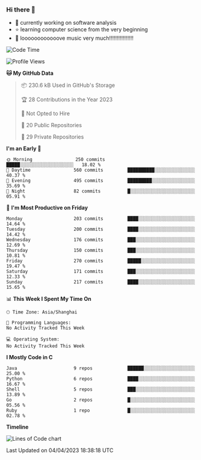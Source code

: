 ### Hi there 👋

<!--
**rbamb/rbamb** is a ✨ _special_ ✨ repository because its `README.md` (this file) appears on your GitHub profile.

Here are some ideas to get you started:

- 🔭 I’m currently working on ...
- 🌱 I’m currently learning ...
- 👯 I’m looking to collaborate on ...
- 🤔 I’m looking for help with ...
- 💬 Ask me about ...
- 📫 How to reach me: ...
- 😄 Pronouns: ...
- ⚡ Fun fact: ...
-->

* :rocket: currently working on software analysis
* :star: learning computer science from the very beginning
* :musical_note: loooooooooooove music very much!!!!!!!!!!!!!!!!

<!--START_SECTION:waka-->
![Code Time](http://img.shields.io/badge/Code%20Time-0%20secs-blue)

![Profile Views](http://img.shields.io/badge/Profile%20Views-0-blue)

**🐱 My GitHub Data** 

> 📦 230.6 kB Used in GitHub's Storage 
 > 
> 🏆 28 Contributions in the Year 2023
 > 
> 🚫 Not Opted to Hire
 > 
> 📜 20 Public Repositories 
 > 
> 🔑 29 Private Repositories 
 > 
**I'm an Early 🐤** 

```text
🌞 Morning                250 commits         █████░░░░░░░░░░░░░░░░░░░░   18.02 % 
🌆 Daytime                560 commits         ██████████░░░░░░░░░░░░░░░   40.37 % 
🌃 Evening                495 commits         █████████░░░░░░░░░░░░░░░░   35.69 % 
🌙 Night                  82 commits          █░░░░░░░░░░░░░░░░░░░░░░░░   05.91 % 
```
📅 **I'm Most Productive on Friday** 

```text
Monday                   203 commits         ████░░░░░░░░░░░░░░░░░░░░░   14.64 % 
Tuesday                  200 commits         ████░░░░░░░░░░░░░░░░░░░░░   14.42 % 
Wednesday                176 commits         ███░░░░░░░░░░░░░░░░░░░░░░   12.69 % 
Thursday                 150 commits         ███░░░░░░░░░░░░░░░░░░░░░░   10.81 % 
Friday                   270 commits         █████░░░░░░░░░░░░░░░░░░░░   19.47 % 
Saturday                 171 commits         ███░░░░░░░░░░░░░░░░░░░░░░   12.33 % 
Sunday                   217 commits         ████░░░░░░░░░░░░░░░░░░░░░   15.65 % 
```


📊 **This Week I Spent My Time On** 

```text
🕑︎ Time Zone: Asia/Shanghai

💬 Programming Languages: 
No Activity Tracked This Week

💻 Operating System: 
No Activity Tracked This Week
```

**I Mostly Code in C** 

```text
Java                     9 repos             ██████░░░░░░░░░░░░░░░░░░░   25.00 % 
Python                   6 repos             ████░░░░░░░░░░░░░░░░░░░░░   16.67 % 
Shell                    5 repos             ███░░░░░░░░░░░░░░░░░░░░░░   13.89 % 
Go                       2 repos             █░░░░░░░░░░░░░░░░░░░░░░░░   05.56 % 
Ruby                     1 repo              █░░░░░░░░░░░░░░░░░░░░░░░░   02.78 % 
```



**Timeline**

![Lines of Code chart](https://raw.githubusercontent.com/rbamb/rbamb/main/assets/bar_graph.png)


 Last Updated on 04/04/2023 18:38:18 UTC
<!--END_SECTION:waka-->
